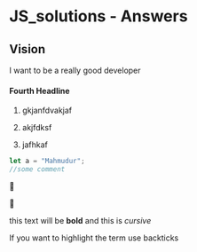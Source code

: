 # JS_solutions - Answers

## Vision

I want to be a really good developer

#### Fourth Headline

1. gkjanfdvakjaf

2) akjfdksf

3. jafhkaf

```js
let a = "Mahmudur";
//some comment
```

:fox_face:

:unicorn:

this text will be **bold** and this is _cursive_

If you want to highlight the term use backticks
